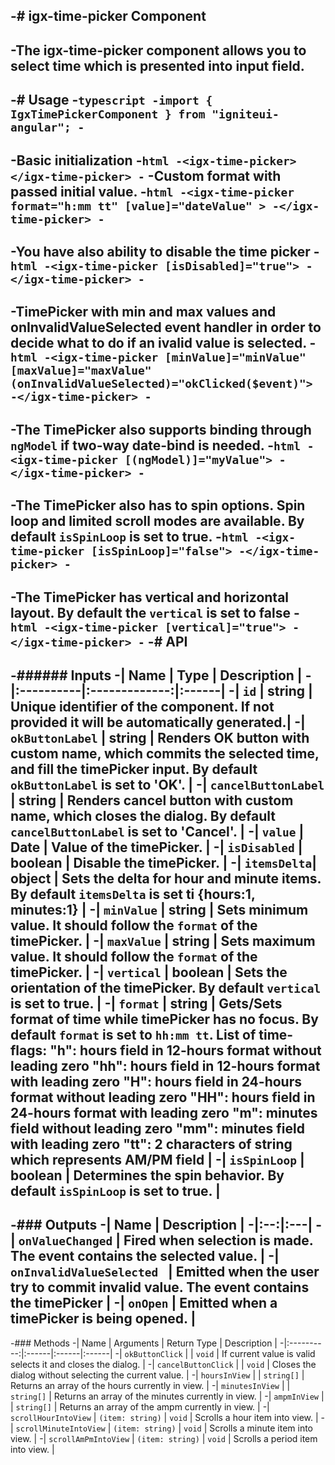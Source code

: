 -# igx-time-picker Component
-
-The **igx-time-picker** component allows you to select time which is presented into input field.
-
-# Usage
-```typescript
-import { IgxTimePickerComponent } from "igniteui-angular";
-```
-
-Basic initialization
-```html
-<igx-time-picker></igx-time-picker>
-```
-Custom format with passed initial value.
-```html
-<igx-time-picker format="h:mm tt" [value]="dateValue" >
-</igx-time-picker>
-```
-
-You have also ability to disable the time picker
-```html
-<igx-time-picker [isDisabled]="true">
-</igx-time-picker>
-```
-
-TimePicker with min and max values and onInvalidValueSelected event handler in order to decide what to do if an ivalid value is selected.
-```html
-<igx-time-picker [minValue]="minValue" [maxValue]="maxValue" (onInvalidValueSelected)="okClicked($event)">
-</igx-time-picker>
-```
-
-The TimePicker also supports binding through `ngModel` if two-way date-bind is needed.
-```html
-<igx-time-picker [(ngModel)]="myValue">
-</igx-time-picker>
-```
-
-The TimePicker also has to spin options. Spin loop and limited scroll modes are available. By default `isSpinLoop` is set to true. 
-```html
-<igx-time-picker [isSpinLoop]="false">
-</igx-time-picker>
-```
-
-The TimePicker has vertical and horizontal layout. By default the `vertical` is set to false
-```html
-<igx-time-picker [vertical]="true">
-</igx-time-picker>
-```
-# API
-
-###### Inputs
-| Name   |      Type      |  Description |
-|:----------|:-------------:|:------|
-| `id` | string | Unique identifier of the component. If not provided it will be automatically generated.|
-| `okButtonLabel` | string | Renders OK button with custom name, which commits the selected time, and fill the timePicker input. By default `okButtonLabel` is set to 'OK'. |
-| `cancelButtonLabel` | string | Renders cancel button with custom name, which closes the dialog. By default `cancelButtonLabel` is set to 'Cancel'. |
-| `value` | Date | Value of the timePicker. |
-| `isDisabled` | boolean | Disable the timePicker. |
-| `itemsDelta`| object | Sets the delta for hour and minute items. By default `itemsDelta` is set ti {hours:1, minutes:1} |
-| `minValue` | string | Sets minimum value. It should follow the `format` of the timePicker. |
-| `maxValue` | string | Sets maximum value. It should follow the `format` of the timePicker. |
-| `vertical` | boolean | Sets the orientation of the timePicker. By default `vertical` is set to true. |
-| `format` | string | Gets/Sets format of time while timePicker has no focus. By default `format` is set to `hh:mm tt`.
List of time-flags:
"h": hours field in 12-hours format without leading zero
"hh": hours field in 12-hours format with leading zero
"H": hours field in 24-hours format without leading zero
"HH": hours field in 24-hours format with leading zero
"m": minutes field without leading zero
"mm": minutes field with leading zero
"tt": 2 characters of string which represents AM/PM field |
-| `isSpinLoop` | boolean | Determines the spin behavior. By default `isSpinLoop` is set to true. |
-
-### Outputs
-| Name | Description |
-|:--:|:---|
-| `onValueChanged` | Fired when selection is made. The event contains the selected value. |
-| `onInvalidValueSelected ` | Emitted when the user try to commit invalid value. The event contains the timePicker |
-| `onOpen` | Emitted when a timePicker is being opened.  |
-
-### Methods
-| Name   | Arguments | Return Type | Description |
-|:----------:|:------|:------|:------|
-| `okButtonClick` | | `void` | If current value is valid selects it and closes the dialog. |
-| `cancelButtonClick` | | `void` | Closes the dialog without selecting the current value. |
-| `hoursInView` | | `string[]` | Returns an array of the hours currently in view. |
-| `minutesInView` | | `string[]` | Returns an array of the minutes currently in view. |
-| `ampmInView` | | `string[]` | Returns an array of the ampm currently in view. |
-| `scrollHourIntoView` | `(item: string)` | `void` | Scrolls a hour item into view. |
-| `scrollMinuteIntoView` | `(item: string)` | `void` | Scrolls a minute item into view. |
-| `scrollAmPmIntoView` | `(item: string)` | `void` | Scrolls a period item into view. |